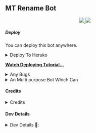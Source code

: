 ## MT Rename Bot

</p>
<p align="center">
  <a href="https://github.com/MRK-YT/MT-Rename-Bot/stargazers">
    <img src="https://img.shields.io/github/stars/MRK-YT/MT-Rename-Bot?style=social">

  </a>
  
  <a href="https://github.com/MRK-YT/MT-Rename-Bot/fork">
    <img src="https://img.shields.io/github/forks/MRK-YT/MT-Rename-Bot?label=Fork&style=social">

  </a>  
</p>

##### Deploy
You can deploy this bot anywhere.

<details><summary>Deploy To Heruko</summary>
<p>
<pre>
Tutorial Video👇

**[Watch Deploying Tutorial...](https://youtu.be/wCB2zbwEguA)**

Deploy To Hereku👇
[![Deploy](https://www.herokucdn.com/deploy/button.svg)](https://heroku.com/deploy?template=https://github.com/Bharathgowd12/MT-Rename-Bot
</pre>
</p>
</details>

**[Watch Deploying Tutorial...](https://youtu.be/wCB2zbwEguA)**


<details><summary>Any Bugs</summary>
<p>
<pre>
If you Find Any Bugs Or Want to Give Your Feedbacks Then Kindly Contact Me Through

[Telegram](https://telegram.dog/No_OnE_Kn0wS_Me) 

Also Support Our
[Mo Tech YT](https://telegram.dog/Mo_Tech_YT) 
</pre>
</p>
</details>

<details><summary>An Multi purpose Bot Which Can</summary>
<p>
<br>
✅Rename Telegram Files 
✅Convert Files into Video
</pre>
</p>
</details>

#### Credits
<details><summary>Credits</summary>
<p>
<pre>
<p align="middle">
<img src="https://telegra.ph/file/a082732baac3919fd73bf.jpg" width="100" height="100"><br>
<img src="https://badgen.net/badge/Name/No-OnE-Kn0wS-Me/FF33FF?icon=awesome&labelColor=0080FF"></a>
<img src="https://badgen.net/badge/Skills/Python Etc../purple?icon=terminal&labelColor=red"></a>
<a href="https://telegram.dog/No-OnE-Kn0wS-Me"><img src="https://img.shields.io/badge/Telegram-Link-blue.svg?logo=telegram"></a>
<a href="https://github.com/No-OnE-Kn0wS-Me"><img src="https://badgen.net/badge/Follow%20on%20/Github/80FF00?icon=github&labelColor=black"></a>
<a href="https://youtube.com/channel/UCmGBpXoM-OEm-FacOccVKgQ"><img src="https://img.shields.io/badge/YouTube-Channel-FF3333.svg?logo=youtube&logoColor=FF3333"></a>
<p align="left">
</p> 
                                                                                                             
[![Open Source? Yes!](https://badgen.net/badge/Open%20Source%20%3F/Yes/yellow?icon=github)](https://github.com/No-OnE-Kn0wS-Me/FILERENAMEBOT)
[![Ask Me Anything !](https://img.shields.io/badge/🤔%20Ask%20Me-Anything-1abc9c.svg)](https://telegram.dog/No-OnE-Kn0wS-Me)
[![Report Bugs!](https://badgen.net/badge/🐞%20Report%20/Bugs/red)](https://telegram.dog/No-OnE-Kn0wS-Me)
[![Join Channel !](https://badgen.net/badge/🔊%20Join%20/Channel/Black)](https://telegram.dog/Mai_bOTs)

## Credits, and Thanks to Beloved Developers ;

* [SpEcHlDe](https://telegram.dog/SpEcHlDe) 
* [Dan Tès](https://telegram.dog/haskell) 
* [Yoily](https://telegram.dog/YoilyL)
* [Anand](https://telegram.dog/Anandpskerala)
</pre>
</p>
</details>

#### Dev Details
<details><summary>Dev Details 👤:</summary>
<p>
<pre>
<p align="middle">
<img src="https://telegra.ph/file/9e831d15da94deb56ef4c.jpg" width="100" height="100"><br>
<img src="https://badgen.net/badge/Name/Mrk YT/FF33FF?icon=awesome&labelColor=0080FF"></a>
<img src="https://badgen.net/badge/Skills/😞/purple?icon=terminal&labelColor=red"></a>
<a href="https://telegram.dog/MRK_yt"><img src="https://img.shields.io/badge/Telegram-Link-blue.svg?logo=telegram"></a>
<a href="https://github.com/MRK-YT"><img src="https://badgen.net/badge/Follow%20on%20/Github/80FF00?icon=github&labelColor=black"></a>
<a href="https://youtube.com/channel/UCmGBpXoM-OEm-FacOccVKgQ"><img src="https://img.shields.io/badge/YouTube-Channel-FF3333.svg?logo=youtube&logoColor=FF3333"></a>
<a href="https://Instagram.com/mrk_yt_"><img src="https://badgen.net/badge/Follow%20on%20/Instagram/80FF00?icon=Instagram&labelColor=black"></a>
<p align="left">
</p>                                                           
                                                    
[![Open Source? Yes!](https://badgen.net/badge/Oᴘᴇɴ%20Sᴏᴜʀᴄᴇ%20%3F/Yᴇs/yellow?icon=github)](https://github.com/MRK-YT/Pro-Auto-Filter-Bot-V2)
[![Ask Me Anything !](https://img.shields.io/badge/🤔%20Ask%20Me-Anything-1abc9c.svg)](https://telegram.dog/Mrk_Yt)
[![Report Bugs!](https://badgen.net/badge/🐞%20Report%20/Bugs/red)](https://telegram.dog/mrk_yt)
[![Join Channel !](https://badgen.net/badge/🔊%20Join%20/Channel/Black)](https://telegram.dog/mo_Tech_yt)

Join Our [Telegram Group](https://www.telegram.dog/Mo_Tech_Group) For Support/Assistance And Our [Channel](https://www.telegram.dog/Mo_Tech_YT) For Updates.   
   
Report Bugs, Give Feature Requests There..   
Do Fork And Star The Repository If You Liked It.
</pre>
</p>
</deCredits>
